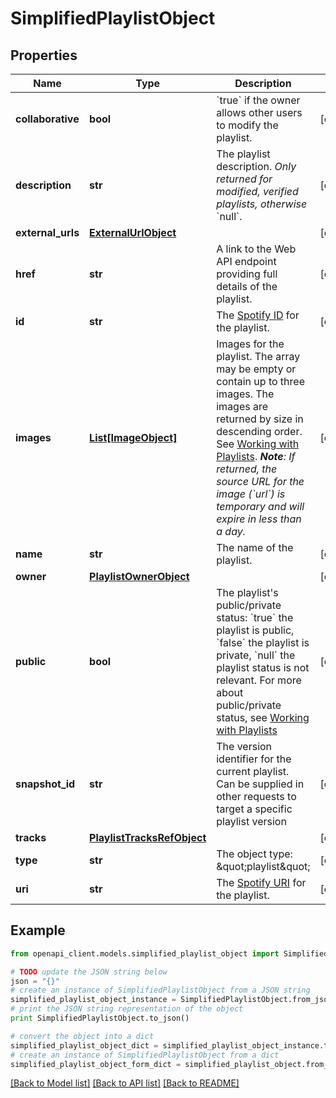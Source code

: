 # SimplifiedPlaylistObject


## Properties
Name | Type | Description | Notes
------------ | ------------- | ------------- | -------------
**collaborative** | **bool** | &#x60;true&#x60; if the owner allows other users to modify the playlist.  | [optional] 
**description** | **str** | The playlist description. _Only returned for modified, verified playlists, otherwise_ &#x60;null&#x60;.  | [optional] 
**external_urls** | [**ExternalUrlObject**](ExternalUrlObject.md) |  | [optional] 
**href** | **str** | A link to the Web API endpoint providing full details of the playlist.  | [optional] 
**id** | **str** | The [Spotify ID](/documentation/web-api/concepts/spotify-uris-ids) for the playlist.  | [optional] 
**images** | [**List[ImageObject]**](ImageObject.md) | Images for the playlist. The array may be empty or contain up to three images. The images are returned by size in descending order. See [Working with Playlists](/documentation/web-api/concepts/playlists). _**Note**: If returned, the source URL for the image (&#x60;url&#x60;) is temporary and will expire in less than a day._  | [optional] 
**name** | **str** | The name of the playlist.  | [optional] 
**owner** | [**PlaylistOwnerObject**](PlaylistOwnerObject.md) |  | [optional] 
**public** | **bool** | The playlist&#39;s public/private status: &#x60;true&#x60; the playlist is public, &#x60;false&#x60; the playlist is private, &#x60;null&#x60; the playlist status is not relevant. For more about public/private status, see [Working with Playlists](/documentation/web-api/concepts/playlists)  | [optional] 
**snapshot_id** | **str** | The version identifier for the current playlist. Can be supplied in other requests to target a specific playlist version  | [optional] 
**tracks** | [**PlaylistTracksRefObject**](PlaylistTracksRefObject.md) |  | [optional] 
**type** | **str** | The object type: \&quot;playlist\&quot;  | [optional] 
**uri** | **str** | The [Spotify URI](/documentation/web-api/concepts/spotify-uris-ids) for the playlist.  | [optional] 

## Example

```python
from openapi_client.models.simplified_playlist_object import SimplifiedPlaylistObject

# TODO update the JSON string below
json = "{}"
# create an instance of SimplifiedPlaylistObject from a JSON string
simplified_playlist_object_instance = SimplifiedPlaylistObject.from_json(json)
# print the JSON string representation of the object
print SimplifiedPlaylistObject.to_json()

# convert the object into a dict
simplified_playlist_object_dict = simplified_playlist_object_instance.to_dict()
# create an instance of SimplifiedPlaylistObject from a dict
simplified_playlist_object_form_dict = simplified_playlist_object.from_dict(simplified_playlist_object_dict)
```
[[Back to Model list]](../README.md#documentation-for-models) [[Back to API list]](../README.md#documentation-for-api-endpoints) [[Back to README]](../README.md)


